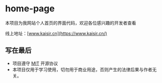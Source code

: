 # home-page
本项目为我网站个人首页的界面代码，欢迎各位感兴趣的开发者查看

线上地址：[www.kaisir.cn](https://www.kaisir.cn/)


## 写在最后
* 项目遵守 [MIT](https://choosealicense.com/licenses/mit/) 开源协议
* 本项目仅用于学习使用，切勿用于商业用途，否则产生的法律后果与作者无关。
